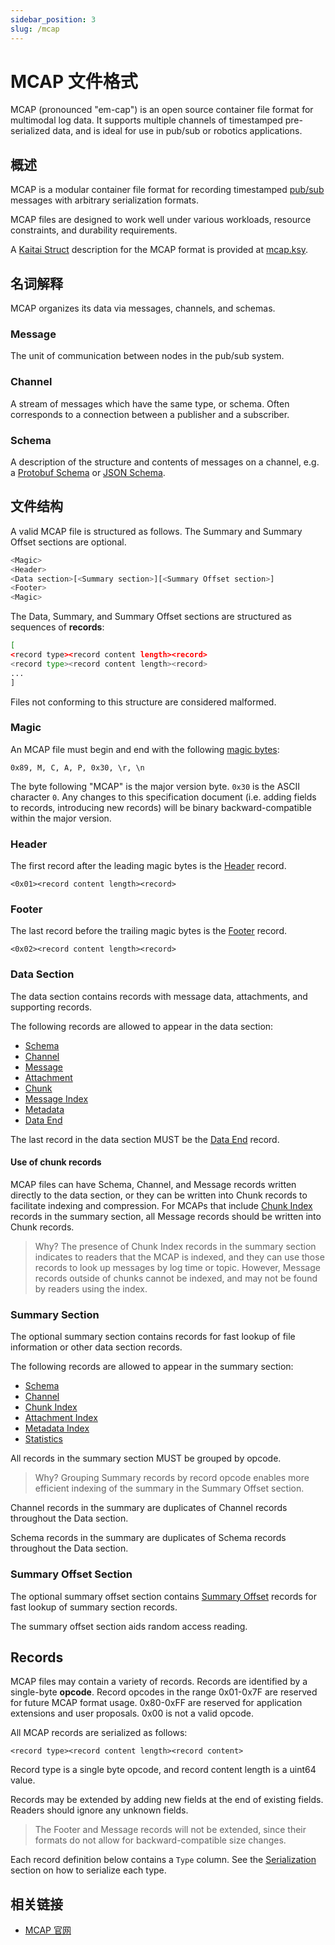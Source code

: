 ```yaml
---
sidebar_position: 3
slug: /mcap
---
```


# MCAP 文件格式



MCAP (pronounced "em-cap") is an open source container file format for multimodal log data. It supports multiple channels of timestamped pre-serialized data, and is ideal for use in pub/sub or robotics applications.



## 概述

MCAP is a modular container file format for recording timestamped [pub/sub](https://en.wikipedia.org/wiki/Publish–subscribe_pattern) messages with arbitrary serialization formats.

MCAP files are designed to work well under various workloads, resource constraints, and durability requirements.

A [Kaitai Struct](http://kaitai.io/) description for the MCAP format is provided at [mcap.ksy](https://github.com/foxglove/mcap/blob/main/website/docs/spec/mcap.ksy).



## 名词解释

MCAP organizes its data via messages, channels, and schemas.

### Message

The unit of communication between nodes in the pub/sub system.

### Channel

A stream of messages which have the same type, or schema. Often corresponds to a connection between a publisher and a subscriber.

### Schema

A description of the structure and contents of messages on a channel, e.g. a [Protobuf Schema](https://protobuf.dev/programming-guides/proto3/) or [JSON Schema](https://json-schema.org/).



## 文件结构

A valid MCAP file is structured as follows. The Summary and Summary Offset sections are optional.

```bash
<Magic>
<Header>
<Data section>[<Summary section>][<Summary Offset section>]
<Footer>
<Magic>
```

The Data, Summary, and Summary Offset sections are structured as sequences of **records**:

```bash
[
<record type><record content length><record>
<record type><record content length><record>
...
]
```

Files not conforming to this structure are considered malformed.



### Magic

An MCAP file must begin and end with the following [magic bytes](https://en.wikipedia.org/wiki/File_format#Magic_number):

```text
0x89, M, C, A, P, 0x30, \r, \n
```



The byte following "MCAP" is the major version byte. `0x30` is the ASCII character `0`. Any changes to this specification document (i.e. adding fields to records, introducing new records) will be binary backward-compatible within the major version.

### Header

The first record after the leading magic bytes is the [Header](https://mcap.dev/spec#header-op0x01) record.

```text
<0x01><record content length><record>
```



### Footer

The last record before the trailing magic bytes is the [Footer](https://mcap.dev/spec#footer-op0x02) record.

```text
<0x02><record content length><record>
```



### Data Section

The data section contains records with message data, attachments, and supporting records.

The following records are allowed to appear in the data section:

- [Schema](https://mcap.dev/spec#schema-op0x03)
- [Channel](https://mcap.dev/spec#channel-op0x04)
- [Message](https://mcap.dev/spec#message-op0x05)
- [Attachment](https://mcap.dev/spec#attachment-op0x09)
- [Chunk](https://mcap.dev/spec#chunk-op0x06)
- [Message Index](https://mcap.dev/spec#message-index-op0x07)
- [Metadata](https://mcap.dev/spec#metadata-op0x0C)
- [Data End](https://mcap.dev/spec#data-end-op0x0F)

The last record in the data section MUST be the [Data End](https://mcap.dev/spec#data-end-op0x0F) record.

#### Use of chunk records

MCAP files can have Schema, Channel, and Message records written directly to the data section, or they can be written into Chunk records to facilitate indexing and compression. For MCAPs that include [Chunk Index](https://mcap.dev/spec#chunk-index-op0x08) records in the summary section, all Message records should be written into Chunk records.

> Why? The presence of Chunk Index records in the summary section indicates to readers that the MCAP is indexed, and they can use those records to look up messages by log time or topic. However, Message records outside of chunks cannot be indexed, and may not be found by readers using the index.

### Summary Section

The optional summary section contains records for fast lookup of file information or other data section records.

The following records are allowed to appear in the summary section:

- [Schema](https://mcap.dev/spec#schema-op0x03)
- [Channel](https://mcap.dev/spec#channel-op0x04)
- [Chunk Index](https://mcap.dev/spec#chunk-index-op0x08)
- [Attachment Index](https://mcap.dev/spec#attachment-index-op0x0A)
- [Metadata Index](https://mcap.dev/spec#metadata-index-op0x0D)
- [Statistics](https://mcap.dev/spec#statistics-op0x0B)

All records in the summary section MUST be grouped by opcode.

> Why? Grouping Summary records by record opcode enables more efficient indexing of the summary in the Summary Offset section.

Channel records in the summary are duplicates of Channel records throughout the Data section.

Schema records in the summary are duplicates of Schema records throughout the Data section.

### Summary Offset Section

The optional summary offset section contains [Summary Offset](https://mcap.dev/spec#summary-offset-op0x0E) records for fast lookup of summary section records.

The summary offset section aids random access reading.



## Records

MCAP files may contain a variety of records. Records are identified by a single-byte **opcode**. Record opcodes in the range 0x01-0x7F are reserved for future MCAP format usage. 0x80-0xFF are reserved for application extensions and user proposals. 0x00 is not a valid opcode.

All MCAP records are serialized as follows:

```text
<record type><record content length><record content>
```



Record type is a single byte opcode, and record content length is a uint64 value.

Records may be extended by adding new fields at the end of existing fields. Readers should ignore any unknown fields.

> The Footer and Message records will not be extended, since their formats do not allow for backward-compatible size changes.

Each record definition below contains a `Type` column. See the [Serialization](https://mcap.dev/spec#serialization) section on how to serialize each type.



## 相关链接

- [MCAP 官网](https://mcap.dev)
